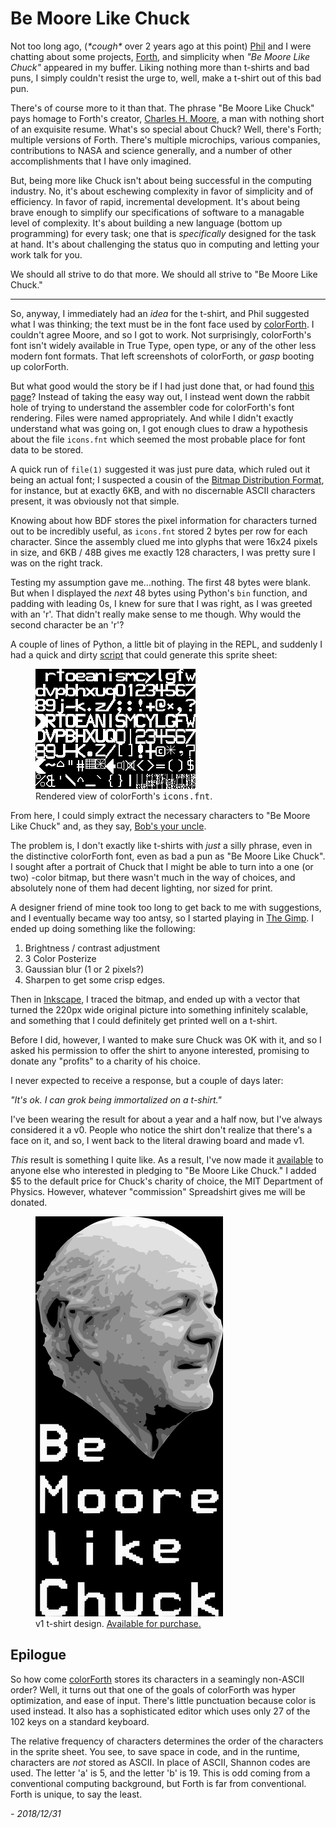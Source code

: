 # Be Moore Like Chuck

Not too long ago, (*\*cough\** over 2 years ago at this point)
[Phil](http://technomancy.com) and I were chatting about some
projects, [Forth][forth], and simplicity when _"Be Moore Like Chuck"_
appeared in my buffer. Liking nothing more than t-shirts and bad puns,
I simply couldn't resist the urge to, well, make a t-shirt out of this
bad pun.

There's of course more to it than that. The phrase "Be Moore Like
Chuck" pays homage to Forth's creator, [Charles
H. Moore](https://en.wikipedia.org/wiki/Charles_H._Moore), a man with
nothing short of an exquisite resume. What's so special about Chuck?
Well, there's Forth; multiple versions of Forth. There's multiple
microchips, various companies, contributions to NASA and science
generally, and a number of other accomplishments that I have only
imagined.

But, being more like Chuck isn't about being successful in the computing
industry. No, it's about eschewing complexity in favor of simplicity
and of efficiency. In favor of rapid, incremental development. It's
about being brave enough to simplify our specifications of software to
a managable level of complexity. It's about building a new language
(bottom up programming) for every task; one that is *specifically*
designed for the task at hand. It's about challenging the status quo
in computing and letting your work talk for you.

We should all strive to do that more. We should all strive to "Be Moore
Like Chuck."

---

So, anyway, I immediately had an *idea* for the t-shirt, and Phil
suggested what I was thinking; the text must be in the font face used
by [colorForth](https://en.wikipedia.org/wiki/ColorForth). I couldn't
agree Moore, and so I got to work. Not surprisingly, colorForth's font
isn't widely available in True Type, open type, or any of the other
less modern font formats. That left screenshots of colorForth, or
*gasp* booting up colorForth.

But what good would the story be if I had just done that, or had found
[this page][cf]? Instead of taking
the easy way out, I instead went down the rabbit hole of trying to
understand the assembler code for colorForth's font rendering. Files
were named appropriately. And while I didn't exactly understand what
was going on, I got enough clues to draw a hypothesis about the file
`icons.fnt` which seemed the most probable place for font data to be
stored.

A quick run of `file(1)` suggested it was just pure data, which ruled
out it being an actual font; I suspected a cousin of
the
[Bitmap Distribution Format](https://en.wikipedia.org/wiki/Glyph_Bitmap_Distribution_Format),
for instance, but at exactly 6KB, and with no discernable ASCII
characters present, it was obviously not that simple.

Knowing about how BDF stores the pixel information for characters
turned out to be incredibly useful, as `icons.fnt` stored 2
bytes per row for each character. Since the assembly clued me into
glyphs that were 16x24 pixels in size, and 6KB / 48B gives me exactly
128 characters, I was pretty sure I was on the right track.

Testing my assumption gave me...nothing. The first 48 bytes were
blank.  But when I displayed the *next* 48 bytes using Python's `bin`
function, and padding with leading 0s, I knew for sure that I was right,
as I was greeted with an 'r'. That didn't really make sense to me
though.  Why would the second character be an 'r'?

A couple of lines of Python, a little bit of playing in the REPL, and
suddenly I had a quick and dirty
[script](https://gitlab.com/snippets/35236) that could generate this
sprite sheet:

<figure>
    <img src="./i/colorForth-spritesheet.png" alt="rendered view of colorForth's icons.fnt" />
    <figcaption>Rendered view of colorForth's <tt>icons.fnt</tt>.</figcaption>
</figure>
 
From here, I could simply extract the necessary characters to
"Be Moore Like Chuck" and, as they say, [Bob's your uncle](https://en.wikipedia.org/wiki/Bob%27s_your_uncle).

The problem is, I don't exactly like t-shirts with *just* a silly
phrase, even in the distinctive colorForth font, even as bad a pun as
"Be Moore Like Chuck". I sought after a portrait of Chuck that I might
be able to turn into a one (or two) -color bitmap, but there wasn't
much in the way of choices, and absolutely none of them had decent
lighting, nor sized for print.

A designer friend of mine took too long to get back to me with
suggestions, and I eventually became way too antsy, so I started
playing in [The
Gimp](https://en.wikipedia.org/wiki/The_GIMP_Project). I ended up
doing something like the following:

1. Brightness / contrast adjustment
2. 3 Color Posterize
3. Gaussian blur (1 or 2 pixels?)
4. Sharpen to get some crisp edges.

Then in [Inkscape](https://en.wikipedia.org/wiki/Inkscape), I traced
the bitmap, and ended up with a vector that turned the 220px wide
original picture into something infinitely scalable, and something
that I could definitely get printed well on a t-shirt.

Before I did, however, I wanted to make sure Chuck was OK with it, and
so I asked his permission to offer the shirt to anyone interested, promising
to donate any "profits" to a charity of his choice.

I never expected to receive a response, but a couple of days later:

_"It's ok. I can grok being immortalized on a t-shirt."_

I've been wearing the result for about a year and a half now, but I've
always considered it a v0. People who notice the shirt don't realize
that there's a face on it, and so, I went back to the literal drawing
board and made v1.

_This_ result is something I quite like. As a result, I've now made it
[available](https://sigusr2.spreadshirt.com) to anyone else who
interested in pledging to "Be Moore Like Chuck." I added $5 to the
default price for Chuck's charity of choice, the MIT Department of
Physics. However, whatever "commission" Spreadshirt gives me will be
donated.

<figure>
<img src="./i/bemoore-v1.png" alt="'Be Moore Like Chuck' T-Shirt design, with Chuck Moore face in 4 colors." />
<figcaption>v1 t-shirt design. <a href="https://sigusr2.spreadshirt.com">Available for purchase.</a></figcaption>
</figure>

## Epilogue

So how come [colorForth][cf] stores its characters in a seamingly non-ASCII
order? Well, it turns out that one of the goals of colorForth was 
hyper optimization, and ease of input. There's little punctuation
because color is used instead. It also has a sophisticated editor
which uses only 27 of the 102 keys on a standard keyboard. 

The relative frequency of characters determines the order of the
characters in the sprite sheet. You see, to save space in code, and in
the runtime, characters are *not* stored as ASCII. In place of ASCII,
Shannon codes are used. The letter 'a' is 5, and the letter 'b' is
19. This is odd coming from a conventional computing background,
but Forth is far from conventional. Forth is unique, to say the least.

_- 2018/12/31_


[forth]: https://en.wikipedia.org/wiki/Forth_(programming_language)
[cf]: https://colorforth.github.io/cf.htm
